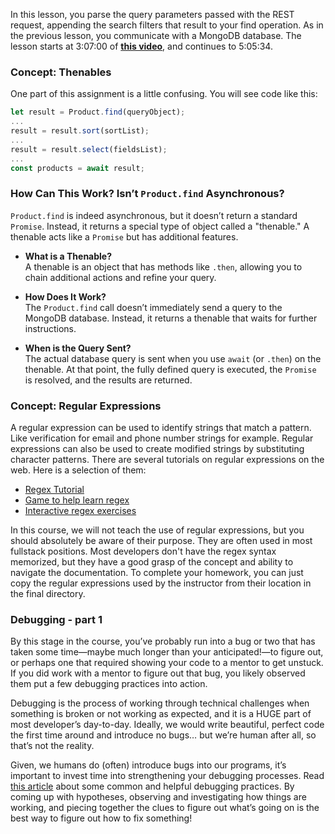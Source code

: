 In this lesson, you parse the query parameters passed with the REST request, appending the search filters that result to your find operation. As in the previous lesson, you communicate with a MongoDB database. The lesson starts at 3:07:00 of **[this video](https://www.youtube.com/watch?v=rltfdjcXjmk&t=11220)**, and continues to 5:05:34.

### Concept: Thenables

One part of this assignment is a little confusing. You will see code like this:

```javascript
let result = Product.find(queryObject);
...
result = result.sort(sortList);
...
result = result.select(fieldsList);
...
const products = await result;
```

### How Can This Work? Isn’t `Product.find` Asynchronous?

`Product.find` is indeed asynchronous, but it doesn’t return a standard `Promise`. Instead, it returns a special type of object called a "thenable." A thenable acts like a `Promise` but has additional features.

- **What is a Thenable?**  
  A thenable is an object that has methods like `.then`, allowing you to chain additional actions and refine your query.

- **How Does It Work?**  
  The `Product.find` call doesn’t immediately send a query to the MongoDB database. Instead, it returns a thenable that waits for further instructions.

- **When is the Query Sent?**  
  The actual database query is sent when you use `await` (or `.then`) on the thenable. At that point, the fully defined query is executed, the `Promise` is resolved, and the results are returned.

### Concept: Regular Expressions

A regular expression can be used to identify strings that match a pattern. Like verification for email and phone number strings for example. Regular expressions can also be used to create modified strings by substituting character patterns. There are several tutorials on regular expressions on the web. Here is a selection of them:

* [Regex Tutorial](https://regexlearn.com/)
* [Game to help learn regex](http://play.inginf.units.it/#/)
* [Interactive regex exercises](https://regexone.com/)

In this course, we will not teach the use of regular expressions, but you should absolutely be aware of their purpose. They are often used in most fullstack positions. Most developers don't have the regex syntax memorized, but they have a good grasp of the concept and ability to navigate the documentation. To complete your homework, you can just copy the regular expressions used by the instructor from their location in the final directory.


### Debugging - part 1

By this stage in the course, you’ve probably run into a bug or two that has taken some time—maybe much longer than your anticipated!—to figure out, or perhaps one that required showing your code to a mentor to get unstuck. If you did work with a mentor to figure out that bug, you likely observed them put a few debugging practices into action.

Debugging is the process of working through technical challenges when something is broken or not working as expected, and it is a HUGE part of most developer’s day-to-day. Ideally, we would write beautiful, perfect code the first time around and introduce no bugs… but we’re human after all, so that’s not the reality.

Given, we humans do (often) introduce bugs into our programs, it’s important to invest time into strengthening your debugging processes. Read [this article](https://www.rithmschool.com/blog/debugging-like-a-scientist) about some common and helpful debugging practices. By coming up with hypotheses, observing and investigating how things are working, and piecing together the clues to figure out what’s going on is the best way to figure out how to fix something!
